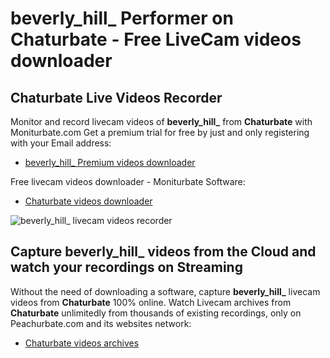 # beverly_hill_ Performer on Chaturbate - Free LiveCam videos downloader

## Chaturbate Live Videos Recorder

Monitor and record livecam videos of **beverly_hill_** from **Chaturbate** with Moniturbate.com
Get a premium trial for free by just and only registering with your Email address:
* [beverly_hill_ Premium videos downloader](https://moniturbate.com/request-demo-licence-key.html)

Free livecam videos downloader - Moniturbate Software:
* [Chaturbate videos downloader](https://moniturbate.com/moniturbate-download-software.html)

![beverly_hill_ livecam videos recorder](https://peachurnet.com/templates/moniturbate-software.png)


## Capture beverly_hill_ videos from the Cloud and watch your recordings on Streaming

Without the need of downloading a software, capture **beverly_hill_** livecam videos from **Chaturbate** 100% online.
Watch Livecam archives from **Chaturbate** unlimitedly from thousands of existing recordings, only on Peachurbate.com and its websites network:
* [Chaturbate videos archives](https://peachurnet.com/)